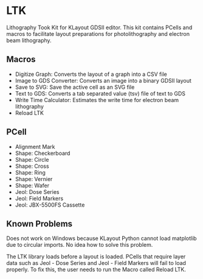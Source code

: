 # LTK
Lithography Took Kit for KLayout GDSII editor. This kit contains PCells and macros to facilitate layout preparations for photolithography and electron beam lithography.

## Macros
* Digitize Graph: Converts the layout of a graph into a CSV file
* Image to GDS Converter: Converts an image into a binary GDSII layout
* Save to SVG: Save the active cell as an SVG file
* Text to GDS: Converts a tab separated value (tsv) file of text to GDS
* Write Time Calculator: Estimates the write time for electron beam lithography
* Reload LTK


## PCell
* Alignment Mark
* Shape: Checkerboard
* Shape: Circle
* Shape: Cross
* Shape: Ring
* Shape: Vernier
* Shape: Wafer
* Jeol: Dose Series
* Jeol: Field Markers
* Jeol: JBX-5500FS Cassette

## Known Problems
Does not work on Windows because KLayout Python cannot load matplotlib due to circular imports.
No idea how to solve this problem.

The LTK library loads before a layout is loaded. PCells that require layer data such as
Jeol - Dose Series and Jeol - Field Markers will fail to load properly. To fix this,
the user needs to run the Macro called Reload LTK.
